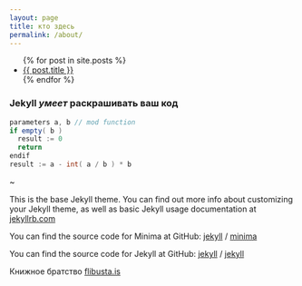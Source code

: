 ```yaml
---
layout: page
title: кто здесь
permalink: /about/
---
```


<ul>
  {% for post in site.posts %}
    <li>
      <a href="{{ post.url }}">{{ post.title }}</a>
    </li>
  {% endfor %}
</ul>

### Jekyll *умеет* раскрашивать ваш код 

```java
parameters a, b // mod function
if empty( b )
  result := 0
  return
endif
result := a - int( a / b ) * b  
```

~

This is the base Jekyll theme. You can find out more info about customizing your Jekyll theme, as well as basic Jekyll usage documentation at [jekyllrb.com](https://jekyllrb.com/)

You can find the source code for Minima at GitHub:
[jekyll][jekyll-organization] /
[minima](https://github.com/jekyll/minima)

You can find the source code for Jekyll at GitHub:
[jekyll][jekyll-organization] /
[jekyll](https://github.com/jekyll/jekyll)

[jekyll-organization]: https://github.com/jekyll


Книжное братство [flibusta.is](https://flibusta.is)

